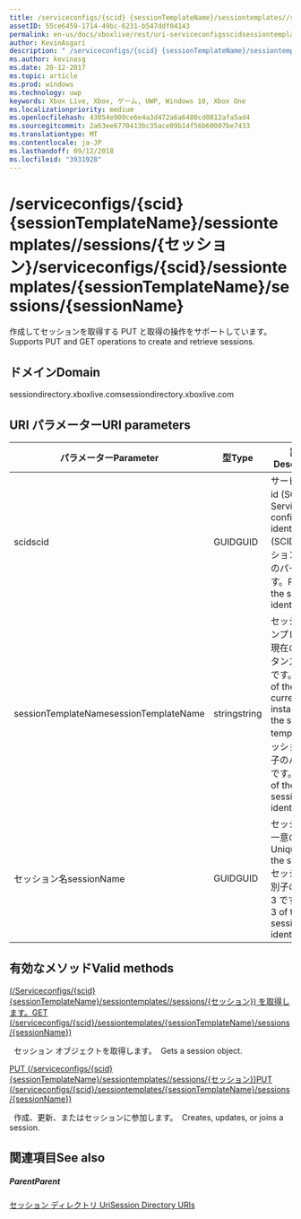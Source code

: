 ```yaml
---
title: /serviceconfigs/{scid} {sessionTemplateName}/sessiontemplates//sessions/{セッション}
assetID: 55ce6459-1714-49bc-6231-b547ddf04143
permalink: en-us/docs/xboxlive/rest/uri-serviceconfigsscidsessiontemplatessessiontemplatenamesessionssessionname.html
author: KevinAsgari
description: " /serviceconfigs/{scid} {sessionTemplateName}/sessiontemplates//sessions/{セッション}"
ms.author: kevinasg
ms.date: 20-12-2017
ms.topic: article
ms.prod: windows
ms.technology: uwp
keywords: Xbox Live, Xbox, ゲーム, UWP, Windows 10, Xbox One
ms.localizationpriority: medium
ms.openlocfilehash: 43054e909ce6e4a3d472a6a6480cd0812afa5ad4
ms.sourcegitcommit: 2a63ee6770413bc35ace09b14f56b60007be7433
ms.translationtype: MT
ms.contentlocale: ja-JP
ms.lasthandoff: 09/12/2018
ms.locfileid: "3931928"
---
```

# <a name="serviceconfigsscidsessiontemplatessessiontemplatenamesessionssessionname"></a><span data-ttu-id="1d268-104">/serviceconfigs/{scid} {sessionTemplateName}/sessiontemplates//sessions/{セッション}</span><span class="sxs-lookup"><span data-stu-id="1d268-104">/serviceconfigs/{scid}/sessiontemplates/{sessionTemplateName}/sessions/{sessionName}</span></span>
<span data-ttu-id="1d268-105">作成してセッションを取得する PUT と取得の操作をサポートしています。</span><span class="sxs-lookup"><span data-stu-id="1d268-105">Supports PUT and GET operations to create and retrieve sessions.</span></span>
<a id="ID4EO"></a>


## <a name="domain"></a><span data-ttu-id="1d268-106">ドメイン</span><span class="sxs-lookup"><span data-stu-id="1d268-106">Domain</span></span>
<span data-ttu-id="1d268-107">sessiondirectory.xboxlive.com</span><span class="sxs-lookup"><span data-stu-id="1d268-107">sessiondirectory.xboxlive.com</span></span>  
<a id="ID4ET"></a>


## <a name="uri-parameters"></a><span data-ttu-id="1d268-108">URI パラメーター</span><span class="sxs-lookup"><span data-stu-id="1d268-108">URI parameters</span></span>

| <span data-ttu-id="1d268-109">パラメーター</span><span class="sxs-lookup"><span data-stu-id="1d268-109">Parameter</span></span>| <span data-ttu-id="1d268-110">型</span><span class="sxs-lookup"><span data-stu-id="1d268-110">Type</span></span>| <span data-ttu-id="1d268-111">説明</span><span class="sxs-lookup"><span data-stu-id="1d268-111">Description</span></span>|
| --- | --- | --- |
| <span data-ttu-id="1d268-112">scid</span><span class="sxs-lookup"><span data-stu-id="1d268-112">scid</span></span>| <span data-ttu-id="1d268-113">GUID</span><span class="sxs-lookup"><span data-stu-id="1d268-113">GUID</span></span>| <span data-ttu-id="1d268-114">サービス構成 id (SCID)。</span><span class="sxs-lookup"><span data-stu-id="1d268-114">Service configuration identifier (SCID).</span></span> <span data-ttu-id="1d268-115">セッション識別子のパート 1 です。</span><span class="sxs-lookup"><span data-stu-id="1d268-115">Part 1 of the session identifier.</span></span>|
| <span data-ttu-id="1d268-116">sessionTemplateName</span><span class="sxs-lookup"><span data-stu-id="1d268-116">sessionTemplateName</span></span>| <span data-ttu-id="1d268-117">string</span><span class="sxs-lookup"><span data-stu-id="1d268-117">string</span></span>| <span data-ttu-id="1d268-118">セッション テンプレートの現在のインスタンスの名前です。</span><span class="sxs-lookup"><span data-stu-id="1d268-118">Name of the current instance of the session template.</span></span> <span data-ttu-id="1d268-119">セッション識別子のパート 2 です。</span><span class="sxs-lookup"><span data-stu-id="1d268-119">Part 2 of the session identifier.</span></span>|
| <span data-ttu-id="1d268-120">セッション名</span><span class="sxs-lookup"><span data-stu-id="1d268-120">sessionName</span></span>| <span data-ttu-id="1d268-121">GUID</span><span class="sxs-lookup"><span data-stu-id="1d268-121">GUID</span></span>| <span data-ttu-id="1d268-122">セッションの一意の ID。</span><span class="sxs-lookup"><span data-stu-id="1d268-122">Unique ID of the session.</span></span> <span data-ttu-id="1d268-123">セッション識別子のパート 3 です。</span><span class="sxs-lookup"><span data-stu-id="1d268-123">Part 3 of the session identifier.</span></span>| 

<a id="ID4EBC"></a>


## <a name="valid-methods"></a><span data-ttu-id="1d268-124">有効なメソッド</span><span class="sxs-lookup"><span data-stu-id="1d268-124">Valid methods</span></span>

[<span data-ttu-id="1d268-125">(/Serviceconfigs/{scid} {sessionTemplateName}/sessiontemplates//sessions/{セッション}) を取得します。</span><span class="sxs-lookup"><span data-stu-id="1d268-125">GET (/serviceconfigs/{scid}/sessiontemplates/{sessionTemplateName}/sessions/{sessionName})</span></span>](uri-serviceconfigsscidsessiontemplatessessiontemplatenamesessionssessionnameget.md)

<span data-ttu-id="1d268-126">&nbsp;&nbsp;セッション オブジェクトを取得します。</span><span class="sxs-lookup"><span data-stu-id="1d268-126">&nbsp;&nbsp;Gets a session object.</span></span>

[<span data-ttu-id="1d268-127">PUT (/serviceconfigs/{scid} {sessionTemplateName}/sessiontemplates//sessions/{セッション})</span><span class="sxs-lookup"><span data-stu-id="1d268-127">PUT (/serviceconfigs/{scid}/sessiontemplates/{sessionTemplateName}/sessions/{sessionName})</span></span>](uri-serviceconfigsscidsessiontemplatessessiontemplatenamesessionssessionnameput.md)

<span data-ttu-id="1d268-128">&nbsp;&nbsp;作成、更新、またはセッションに参加します。</span><span class="sxs-lookup"><span data-stu-id="1d268-128">&nbsp;&nbsp;Creates, updates, or joins a session.</span></span>

<a id="ID4EOC"></a>


## <a name="see-also"></a><span data-ttu-id="1d268-129">関連項目</span><span class="sxs-lookup"><span data-stu-id="1d268-129">See also</span></span>

<a id="ID4EQC"></a>


##### <a name="parent"></a><span data-ttu-id="1d268-130">Parent</span><span class="sxs-lookup"><span data-stu-id="1d268-130">Parent</span></span>

[<span data-ttu-id="1d268-131">セッション ディレクトリ Uri</span><span class="sxs-lookup"><span data-stu-id="1d268-131">Session Directory URIs</span></span>](atoc-reference-sessiondirectory.md)
